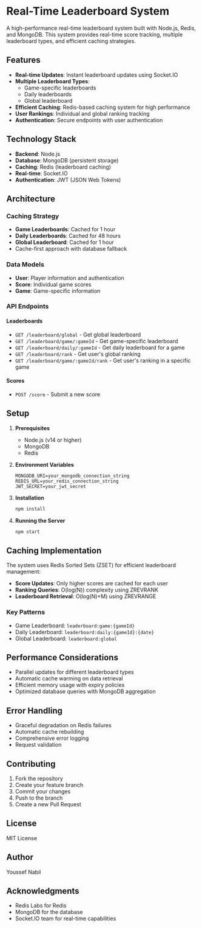 # Real-Time Leaderboard System

A high-performance real-time leaderboard system built with Node.js, Redis, and MongoDB. This system provides real-time score tracking, multiple leaderboard types, and efficient caching strategies.

## Features

-   **Real-time Updates**: Instant leaderboard updates using Socket.IO
-   **Multiple Leaderboard Types**:
    -   Game-specific leaderboards
    -   Daily leaderboards
    -   Global leaderboard
-   **Efficient Caching**: Redis-based caching system for high performance
-   **User Rankings**: Individual and global ranking tracking
-   **Authentication**: Secure endpoints with user authentication

## Technology Stack

-   **Backend**: Node.js
-   **Database**: MongoDB (persistent storage)
-   **Caching**: Redis (leaderboard caching)
-   **Real-time**: Socket.IO
-   **Authentication**: JWT (JSON Web Tokens)

## Architecture

### Caching Strategy

-   **Game Leaderboards**: Cached for 1 hour
-   **Daily Leaderboards**: Cached for 48 hours
-   **Global Leaderboard**: Cached for 1 hour
-   Cache-first approach with database fallback

### Data Models

-   **User**: Player information and authentication
-   **Score**: Individual game scores
-   **Game**: Game-specific information

### API Endpoints

#### Leaderboards

-   `GET /leaderboard/global` - Get global leaderboard
-   `GET /leaderboard/game/:gameId` - Get game-specific leaderboard
-   `GET /leaderboard/daily/:gameId` - Get daily leaderboard for a game
-   `GET /leaderboard/rank` - Get user's global ranking
-   `GET /leaderboard/game/:gameId/rank` - Get user's ranking in a specific game

#### Scores

-   `POST /score` - Submit a new score

## Setup

1. **Prerequisites**

    - Node.js (v14 or higher)
    - MongoDB
    - Redis

2. **Environment Variables**

    ```env
    MONGODB_URI=your_mongodb_connection_string
    REDIS_URL=your_redis_connection_string
    JWT_SECRET=your_jwt_secret
    ```

3. **Installation**

    ```bash
    npm install
    ```

4. **Running the Server**
    ```bash
    npm start
    ```

## Caching Implementation

The system uses Redis Sorted Sets (ZSET) for efficient leaderboard management:

-   **Score Updates**: Only higher scores are cached for each user
-   **Ranking Queries**: O(log(N)) complexity using ZREVRANK
-   **Leaderboard Retrieval**: O(log(N)+M) using ZREVRANGE

### Key Patterns

-   Game Leaderboard: `leaderboard:game:{gameId}`
-   Daily Leaderboard: `leaderboard:daily:{gameId}:{date}`
-   Global Leaderboard: `leaderboard:global`

## Performance Considerations

-   Parallel updates for different leaderboard types
-   Automatic cache warming on data retrieval
-   Efficient memory usage with expiry policies
-   Optimized database queries with MongoDB aggregation

## Error Handling

-   Graceful degradation on Redis failures
-   Automatic cache rebuilding
-   Comprehensive error logging
-   Request validation

## Contributing

1. Fork the repository
2. Create your feature branch
3. Commit your changes
4. Push to the branch
5. Create a new Pull Request

## License

MIT License

## Author

Youssef Nabil

## Acknowledgments

-   Redis Labs for Redis
-   MongoDB for the database
-   Socket.IO team for real-time capabilities
